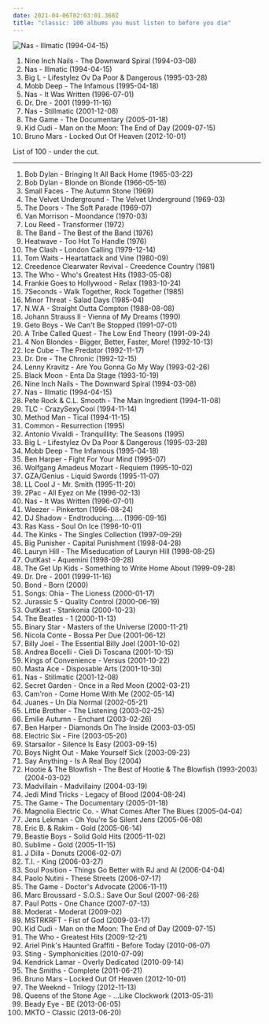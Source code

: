 ```yaml
---
date: 2021-04-06T02:03:01.368Z
title: "classic: 100 albums you must listen to before you die"
---
```

![Nas - Illmatic (1994-04-15)](https://img.discogs.com/7gv4UVFJgVYB_fSUk7ydvQvY3NI=/fit-in/600x605/filters:strip_icc():format(jpeg):mode_rgb():quality(90)/discogs-images/R-229631-1471505614-7018.jpeg.jpg "Nas - Illmatic (1994-04-15)")
<ol class="albums">
<li data-cover="http://coverartarchive.org/release/ab64976f-52a8-44e7-9aa3-d6703604bc2f/7159970718-500.jpg" data-tags="industrial, industrial rock" role="button">Nine Inch Nails - The Downward Spiral (1994-03-08)</li>
<li data-cover="https://img.discogs.com/7gv4UVFJgVYB_fSUk7ydvQvY3NI=/fit-in/600x605/filters:strip_icc():format(jpeg):mode_rgb():quality(90)/discogs-images/R-229631-1471505614-7018.jpeg.jpg" data-tags="hip-hop" role="button">Nas - Illmatic (1994-04-15)</li>
<li data-cover="http://coverartarchive.org/release/b6f8616c-9d1c-44d1-b8f4-aaf9a3c17f5f/4394279316-500.jpg" data-tags="hip-hop, rap" role="button">Big L - Lifestylez Ov Da Poor & Dangerous (1995-03-28)</li>
<li data-cover="http://coverartarchive.org/release/07e92711-51fe-4e80-97a3-be995b7f4119/4696863575-500.jpg" data-tags="hip-hop, rap" role="button">Mobb Deep - The Infamous (1995-04-18)</li>
<li data-cover="http://coverartarchive.org/release/dee08d2d-eb6d-4376-988a-07984dbdf738/12639957674-500.jpg" data-tags="rap, hip-hop" role="button">Nas - It Was Written (1996-07-01)</li>
<li data-cover="http://coverartarchive.org/release/db4baedf-bfe1-4e04-b359-99761f1b3deb/8671147785-500.jpg" data-tags="hip-hop, rap, gangsta rap" role="button">Dr. Dre - 2001 (1999-11-16)</li>
<li data-cover="https://img.discogs.com/7gv4UVFJgVYB_fSUk7ydvQvY3NI=/fit-in/600x605/filters:strip_icc():format(jpeg):mode_rgb():quality(90)/discogs-images/R-229631-1471505614-7018.jpeg.jpg" data-tags="hip-hop, rap" role="button">Nas - Stillmatic (2001-12-08)</li>
<li data-cover="http://coverartarchive.org/release/b7ecdcdc-8ea6-405e-bca1-cf221dab95ad/13369189739-500.jpg" data-tags="rap, hip-hop" role="button">The Game - The Documentary (2005-01-18)</li>
<li data-cover="http://coverartarchive.org/release/e44d998a-0b74-4bbf-b0b1-f8cb5541169d/2727460436-500.jpg" data-tags="hip-hop" role="button">Kid Cudi - Man on the Moon: The End of Day (2009-07-15)</li>
<li data-cover="https://img.discogs.com/Rdx_KXC8YYZz0d2vPVqImSkVzxM=/fit-in/600x600/filters:strip_icc():format(jpeg):mode_rgb():quality(90)/discogs-images/R-3918460-1349197715-1410.jpeg.jpg" data-tags="locked out of heaven, bruno mars" role="button">Bruno Mars - Locked Out Of Heaven (2012-10-01)</li>
</ol>
List of 100 - under the cut.
<!-- more -->

_________________

<ol class="albums">
<li data-cover="http://coverartarchive.org/release/4579d0be-1220-30db-8aa3-02975924a786/12450042433-500.jpg" data-tags="folk, folk rock, 60s" role="button">
Bob Dylan - Bringing It All Back Home (1965-03-22)
</li>
<li data-cover="http://coverartarchive.org/release/c96d6546-25e4-4717-b514-62684245675f/16555897275-500.jpg" data-tags="folk rock, folk" role="button">
Bob Dylan - Blonde on Blonde (1966-05-16)
</li>
<li data-cover="http://coverartarchive.org/release/f566f8ce-c855-4339-beb6-94cc5ea2c253/20534504487-500.jpg" data-tags="rock, classic, fuzzy guitar goodness, have on vinyl, i love singing along, where is my bong, s faces" role="button">
Small Faces - The Autumn Stone (1969)
</li>
<li data-cover="http://coverartarchive.org/release/35e83d8a-be83-307b-94cc-1a7686d48c74/1995664343-500.jpg" data-tags="rock, 60s, classic rock, psychedelic" role="button">
The Velvet Underground - The Velvet Underground (1969-03)
</li>
<li data-cover="http://coverartarchive.org/release/c29d7552-b5df-42b8-aae7-03d1e250cb3a/2987858774-500.jpg" data-tags="psychedelic rock, 60s" role="button">
The Doors - The Soft Parade (1969-07)
</li>
<li data-cover="https://img.discogs.com/FyTyNg0l2oiiALzvNZVMfxZc6C8=/fit-in/599x544/filters:strip_icc():format(jpeg):mode_rgb():quality(90)/discogs-images/R-11276140-1513251517-1765.jpeg.jpg" data-tags="classic rock, 70s" role="button">
Van Morrison - Moondance (1970-03)
</li>
<li data-cover="https://via.placeholder.com/450" data-tags="70s, rock, glam rock" role="button">
Lou Reed - Transformer (1972)
</li>
<li data-cover="http://coverartarchive.org/release/761bc982-f445-4cc7-be4e-c71044debb01/13878419287-500.jpg" data-tags="classic rock" role="button">
The Band - The Best of the Band (1976)
</li>
<li data-cover="http://coverartarchive.org/release/aeec3ff0-cff4-4a40-9e3d-3c8ca671d5f4/16559440142-500.jpg" data-tags="soul, 70s, funk" role="button">
Heatwave - Too Hot To Handle (1976)
</li>
<li data-cover="http://coverartarchive.org/release/75b17f23-8ad1-3df2-9c7c-cae03b2b8eb4/5052272781-500.jpg" data-tags="punk, punk rock" role="button">
The Clash - London Calling (1979-12-14)
</li>
<li data-cover="http://coverartarchive.org/release/7db1d3b8-5a82-46a8-8273-3bb5111ff3e1/24422816505-500.jpg" data-tags="80s, rock" role="button">
Tom Waits - Heartattack and Vine (1980-09)
</li>
<li data-cover="https://img.discogs.com/ALWL6pUKpDjvVBD_87s_Ul9i73s=/fit-in/500x494/filters:strip_icc():format(jpeg):mode_rgb():quality(90)/discogs-images/R-3802835-1345029926-3937.jpeg.jpg" data-tags="classic, compilation, southern rock, c c r" role="button">
Creedence Clearwater Revival - Creedence Country (1981)
</li>
<li data-cover="https://img.discogs.com/XU-E-eOHgwSQq_r1r81Oo2N0XGM=/fit-in/240x240/filters:strip_icc():format(jpeg):mode_rgb():quality(90)/discogs-images/R-10343421-1495673645-4449.jpeg.jpg" data-tags="classic rock, rock, slgdmbestof" role="button">
The Who - Who's Greatest Hits (1983-05-08)
</li>
<li data-cover="http://coverartarchive.org/release/88c30d58-617f-4092-98ba-49f10c243552/6323306000-500.jpg" data-tags="new wave" role="button">
Frankie Goes to Hollywood - Relax (1983-10-24)
</li>
<li data-cover="http://coverartarchive.org/release/bcbce6d9-6ec0-34c2-bf1f-503078ee2b1b/3253218339-500.jpg" data-tags="classic, 80s, punk, alternative, straight edge, punk rock, hardcore punk, yellow, total shit, non-visual, fun to skateboard to, i love singing along, 7seconds, ear, finely tailored, deek, planet kolob, grumpy still skin, muhammad had a penis, expected, deek deek, deek deek deek, mime of charisma, excreted from a bloody rectum" role="button">
7Seconds - Walk Together, Rock Together (1985)
</li>
<li data-cover="http://coverartarchive.org/release/5ede5854-8fd5-4370-9880-7581976408c2/17256685078-500.jpg" data-tags="classic, fun to skateboard to, i love singing along, hardcore old" role="button">
Minor Threat - Salad Days (1985-04)
</li>
<li data-cover="http://coverartarchive.org/release/b52c1c12-bd76-3ac1-b908-7afedf9cfdff/12663390077-500.jpg" data-tags="gangsta rap, hip-hop, rap, hip hop" role="button">
N.W.A - Straight Outta Compton (1988-08-08)
</li>
<li data-cover="https://via.placeholder.com/450" data-tags="classical, johann strauss ii" role="button">
Johann Strauss II - Vienna of My Dreams (1990)
</li>
<li data-cover="http://coverartarchive.org/release/cfd9ca32-2709-43bc-9cab-f4ebe02d284a/15950998521-500.jpg" data-tags="gangsta rap, southern rap" role="button">
Geto Boys - We Can't Be Stopped (1991-07-01)
</li>
<li data-cover="http://coverartarchive.org/release/63747b49-c817-4688-a3c3-c6b534672f3e/8559758886-500.jpg" data-tags="hip-hop" role="button">
A Tribe Called Quest - The Low End Theory (1991-09-24)
</li>
<li data-cover="http://coverartarchive.org/release/802a9b0f-76f1-48b1-a386-453aa6760950/8528725183-500.jpg" data-tags="alternative rock, female vocalists, 90s, rock" role="button">
4 Non Blondes - Bigger, Better, Faster, More! (1992-10-13)
</li>
<li data-cover="http://coverartarchive.org/release/c79b4651-0f84-4930-b95b-e41fb24274d5/13517018832-500.jpg" data-tags="gangsta rap, rap" role="button">
Ice Cube - The Predator (1992-11-17)
</li>
<li data-cover="http://coverartarchive.org/release/51088001-d00c-384f-a266-315fd3ee797a/6193413728-500.jpg" data-tags="gangsta rap, hip-hop" role="button">
Dr. Dre - The Chronic (1992-12-15)
</li>
<li data-cover="https://img.discogs.com/QYwxSdn4KsgCk3juno4AEzEqtN0=/fit-in/600x448/filters:strip_icc():format(jpeg):mode_rgb():quality(90)/discogs-images/R-4204994-1358497086-7715.jpeg.jpg" data-tags="rock" role="button">
Lenny Kravitz - Are You Gonna Go My Way (1993-02-26)
</li>
<li data-cover="http://coverartarchive.org/release/77fad998-2e9b-4e4f-a960-1c5b9d2a7b34/15715288051-500.jpg" data-tags="hip-hop, east coast rap" role="button">
Black Moon - Enta Da Stage (1993-10-19)
</li>
<li data-cover="http://coverartarchive.org/release/ab64976f-52a8-44e7-9aa3-d6703604bc2f/7159970718-500.jpg" data-tags="industrial, industrial rock" role="button">
Nine Inch Nails - The Downward Spiral (1994-03-08)
</li>
<li data-cover="https://img.discogs.com/7gv4UVFJgVYB_fSUk7ydvQvY3NI=/fit-in/600x605/filters:strip_icc():format(jpeg):mode_rgb():quality(90)/discogs-images/R-229631-1471505614-7018.jpeg.jpg" data-tags="hip-hop" role="button">
Nas - Illmatic (1994-04-15)
</li>
<li data-cover="http://coverartarchive.org/release/cd351957-3aaf-48ba-ad53-a6baee00ef64/14583668157-500.jpg" data-tags="hip hop" role="button">
Pete Rock & C.L. Smooth - The Main Ingredient (1994-11-08)
</li>
<li data-cover="http://coverartarchive.org/release/821cfaab-a24e-4274-80d5-4b7eb96734f0/1925883052-500.jpg" data-tags="rnb, 90s" role="button">
TLC - CrazySexyCool (1994-11-14)
</li>
<li data-cover="http://coverartarchive.org/release/911192ef-6b58-427f-9d84-437a0d34de70/9635715971-500.jpg" data-tags="rap, hip-hop, wu-tang" role="button">
Method Man - Tical (1994-11-15)
</li>
<li data-cover="http://coverartarchive.org/release/f5cc49dd-c677-4c8f-b76b-c8e354ee04ee/1502948292-500.jpg" data-tags="hip-hop, hip hop" role="button">
Common - Resurrection (1995)
</li>
<li data-cover="https://img.discogs.com/cfc9e7fd50d7c9c08931869b95f6849a01d0635d/images/spacer.gif" data-tags="classical" role="button">
Antonio Vivaldi - Tranquillity: The Seasons (1995)
</li>
<li data-cover="http://coverartarchive.org/release/b6f8616c-9d1c-44d1-b8f4-aaf9a3c17f5f/4394279316-500.jpg" data-tags="hip-hop, rap" role="button">
Big L - Lifestylez Ov Da Poor & Dangerous (1995-03-28)
</li>
<li data-cover="http://coverartarchive.org/release/07e92711-51fe-4e80-97a3-be995b7f4119/4696863575-500.jpg" data-tags="hip-hop, rap" role="button">
Mobb Deep - The Infamous (1995-04-18)
</li>
<li data-cover="http://coverartarchive.org/release/ce04d4ed-9cda-4d1d-8304-33f143db0b6a/6375099104-500.jpg" data-tags="blues, rock, acoustic" role="button">
Ben Harper - Fight For Your Mind (1995-07)
</li>
<li data-cover="https://img.discogs.com/EXamPlwUDqixPmqrwB3cC3rueyM=/fit-in/590x591/filters:strip_icc():format(jpeg):mode_rgb():quality(90)/discogs-images/R-6961156-1430479331-7038.jpeg.jpg" data-tags="classical" role="button">
Wolfgang Amadeus Mozart - Requiem (1995-10-02)
</li>
<li data-cover="https://img.discogs.com/Z3sXopc4WkOrNBIhD335GlnmkWY=/fit-in/600x593/filters:strip_icc():format(jpeg):mode_rgb():quality(90)/discogs-images/R-208109-1418654298-6845.jpeg.jpg" data-tags="hip-hop" role="button">
GZA/Genius - Liquid Swords (1995-11-07)
</li>
<li data-cover="http://coverartarchive.org/release/391339a8-de89-4817-80c3-08c0557941f5/15298625389-500.jpg" data-tags="classic, rap, real hip-hop, hiphop classic albums, my collection great 150 albumz of rap, hs-college, 5 star rap, pih-poh" role="button">
LL Cool J - Mr. Smith (1995-11-20)
</li>
<li data-cover="http://coverartarchive.org/release/8d2491b6-f77f-3ec2-9638-10c231663071/9390923312-500.jpg" data-tags="gangsta rap, hip-hop, 2pac, rap" role="button">
2Pac - All Eyez on Me (1996-02-13)
</li>
<li data-cover="http://coverartarchive.org/release/dee08d2d-eb6d-4376-988a-07984dbdf738/12639957674-500.jpg" data-tags="rap, hip-hop" role="button">
Nas - It Was Written (1996-07-01)
</li>
<li data-cover="http://coverartarchive.org/release/ef968db8-874e-4d79-adb7-2ea0fe0b2b76/5857755598-500.jpg" data-tags="alternative rock, 90s" role="button">
Weezer - Pinkerton (1996-08-24)
</li>
<li data-cover="http://coverartarchive.org/release/5992a7fd-6ade-3895-827a-a7dfdf6ebb51/26921224002-500.jpg" data-tags="electronic, hip-hop" role="button">
DJ Shadow - Endtroducing..... (1996-09-16)
</li>
<li data-cover="http://coverartarchive.org/release/82e96230-b09b-4eed-90bf-87922b031a08/15595475285-500.jpg" data-tags="hip-hop, classic, rap, underground rap, political, west coast, stuff to check out, conscious hip-hop, west coast rap, conscious, underground hiphop, west coast hiphop, listen carefully, jbtv recommendation, excellent lyricism, hot to def, check the wordplay, educate yourself, real life rhymes, lyrics to learn from, mixed memories" role="button">
Ras Kass - Soul On Ice (1996-10-01)
</li>
<li data-cover="http://coverartarchive.org/release/2c32f859-d4e0-4ee5-a7cd-326465de2df2/25761719374-500.jpg" data-tags="classic rock" role="button">
The Kinks - The Singles Collection (1997-09-29)
</li>
<li data-cover="http://coverartarchive.org/release/5ff73aa7-2326-444e-9204-1125f2bd4684/2977313794-500.jpg" data-tags="rap" role="button">
Big Punisher - Capital Punishment (1998-04-28)
</li>
<li data-cover="http://coverartarchive.org/release/0f15251e-7f5a-48bd-bfe2-31a329066371/3037400805-500.jpg" data-tags="soul, rnb" role="button">
Lauryn Hill - The Miseducation of Lauryn Hill (1998-08-25)
</li>
<li data-cover="http://coverartarchive.org/release/63f4592c-6f58-32bb-bd9f-a431dc14e04d/6640977411-500.jpg" data-tags="hip-hop" role="button">
OutKast - Aquemini (1998-09-28)
</li>
<li data-cover="http://coverartarchive.org/release/011310b5-57b5-416e-8331-9bc134f6fbc8/3366913620-500.jpg" data-tags="emo" role="button">
The Get Up Kids - Something to Write Home About (1999-09-28)
</li>
<li data-cover="http://coverartarchive.org/release/db4baedf-bfe1-4e04-b359-99761f1b3deb/8671147785-500.jpg" data-tags="hip-hop, rap, gangsta rap" role="button">
Dr. Dre - 2001 (1999-11-16)
</li>
<li data-cover="https://img.discogs.com/uN5Lc9lMoBYiMZkg08t8p32U_Zo=/fit-in/598x600/filters:strip_icc():format(jpeg):mode_rgb():quality(90)/discogs-images/R-1685305-1236806933.jpeg.jpg" data-tags="instrumental" role="button">
Bond - Born (2000)
</li>
<li data-cover="http://coverartarchive.org/release/2c3a5aca-26e7-4ab5-84be-9618750ad687/4046964167-500.jpg" data-tags="slow alternative" role="button">
Songs: Ohia - The Lioness (2000-01-17)
</li>
<li data-cover="http://coverartarchive.org/release/0a99dfdc-ae96-4a2d-86fe-0463445c8e8f/9828533799-500.jpg" data-tags="hip-hop" role="button">
Jurassic 5 - Quality Control (2000-06-19)
</li>
<li data-cover="https://img.discogs.com/JCxzS2VxXpGs-JtZtLmtmeYg4-I=/fit-in/600x601/filters:strip_icc():format(jpeg):mode_rgb():quality(90)/discogs-images/R-13545257-1556249200-1771.png.jpg" data-tags="hip-hop" role="button">
OutKast - Stankonia (2000-10-23)
</li>
<li data-cover="https://img.discogs.com/hVLi4onB2uJqOpw8OIYwJQZAbp4=/fit-in/600x599/filters:strip_icc():format(jpeg):mode_rgb():quality(90)/discogs-images/R-4801503-1505412258-9611.jpeg.jpg" data-tags="classic rock, 60s, rock" role="button">
The Beatles - 1 (2000-11-13)
</li>
<li data-cover="http://coverartarchive.org/release/a48e7f7e-e80c-436c-a6b1-81e554bd9fb9/1386126679-500.jpg" data-tags="hip hop, hip-hop" role="button">
Binary Star - Masters of the Universe (2000-11-21)
</li>
<li data-cover="http://coverartarchive.org/release/96fe63e2-7ded-4b69-a79d-b7ff407dcd69/17622833440-500.jpg" data-tags="jazz, nu jazz, bossa nova" role="button">
Nicola Conte - Bossa Per Due (2001-06-12)
</li>
<li data-cover="http://coverartarchive.org/release/8bdbfa2a-4f7a-4ee3-beb4-cdfa4c39605f/19409951944-500.jpg" data-tags="hughes63" role="button">
Billy Joel - The Essential Billy Joel (2001-10-02)
</li>
<li data-cover="http://coverartarchive.org/release/e6b33758-0c8f-315c-a145-60745f8de96d/2079967270-500.jpg" data-tags="classic, andrea bocelli, romantic" role="button">
Andrea Bocelli - Cieli Di Toscana (2001-10-15)
</li>
<li data-cover="http://coverartarchive.org/release/34d72fb7-f20c-4caa-98aa-178249a8dc95/3038759182-500.jpg" data-tags="indie pop" role="button">
Kings of Convenience - Versus (2001-10-22)
</li>
<li data-cover="http://coverartarchive.org/release/4398f892-0bbd-4ccb-ba58-822026bc0580/4699250670-500.jpg" data-tags="hip-hop, hiphop, classic, east coast" role="button">
Masta Ace - Disposable Arts (2001-10-30)
</li>
<li data-cover="https://img.discogs.com/7gv4UVFJgVYB_fSUk7ydvQvY3NI=/fit-in/600x605/filters:strip_icc():format(jpeg):mode_rgb():quality(90)/discogs-images/R-229631-1471505614-7018.jpeg.jpg" data-tags="hip-hop, rap" role="button">
Nas - Stillmatic (2001-12-08)
</li>
<li data-cover="http://coverartarchive.org/release/880019b0-9411-4bb1-ad55-fb8b31d14bce/22408375238-500.jpg" data-tags="celtic" role="button">
Secret Garden - Once in a Red Moon (2002-03-21)
</li>
<li data-cover="https://img.discogs.com/u2GGB8hwYJVv9qRLO6ArdnvbwCo=/fit-in/600x600/filters:strip_icc():format(jpeg):mode_rgb():quality(90)/discogs-images/R-848895-1378832579-6347.jpeg.jpg" data-tags="camron" role="button">
Cam'ron - Come Home With Me (2002-05-14)
</li>
<li data-cover="http://coverartarchive.org/release/d43ec83c-bcc9-4504-81fe-6fd92083a0c6/4371043204-500.jpg" data-tags="latin" role="button">
Juanes - Un Día Normal (2002-05-21)
</li>
<li data-cover="http://coverartarchive.org/release/8e04601a-8f61-4cca-8568-466f695e8209/1448754274-500.jpg" data-tags="hip hop, 9th wonder" role="button">
Little Brother - The Listening (2003-02-25)
</li>
<li data-cover="http://coverartarchive.org/release/16e3ac46-606a-445e-9a20-b7b8bf1a08ea/3206309884-500.jpg" data-tags="ethereal, gothic, faerie music" role="button">
Emilie Autumn - Enchant (2003-02-26)
</li>
<li data-cover="http://coverartarchive.org/release/5e500047-978a-44d4-84ef-f714be4235ec/16071252194-500.jpg" data-tags="rock, soul, blues, ben harper" role="button">
Ben Harper - Diamonds On The Inside (2003-03-05)
</li>
<li data-cover="https://img.discogs.com/eMQQeWN88L92aQyCEfAU2kIQNJk=/fit-in/528x534/filters:strip_icc():format(jpeg):mode_rgb():quality(90)/discogs-images/R-376779-1128950534.jpeg.jpg" data-tags="rock, indie, disco rock" role="button">
Electric Six - Fire (2003-05-20)
</li>
<li data-cover="https://img.discogs.com/-mn5m6C8PS1GcbLRs7crnsvmqq0=/fit-in/600x600/filters:strip_icc():format(jpeg):mode_rgb():quality(90)/discogs-images/R-7098914-1433699223-2052.jpeg.jpg" data-tags="britpop, indie rock" role="button">
Starsailor - Silence Is Easy (2003-09-15)
</li>
<li data-cover="http://coverartarchive.org/release/0db476e3-af43-4bef-8c7f-07eb55ecb6e0/6939130778-500.jpg" data-tags="emo, post-hardcore, boys night out" role="button">
Boys Night Out - Make Yourself Sick (2003-09-23)
</li>
<li data-cover="http://coverartarchive.org/release/075e7ea9-d145-4b1e-9c2d-dce60ac1b0f2/12328012368-500.jpg" data-tags="indie rock, indie" role="button">
Say Anything - Is A Real Boy (2004)
</li>
<li data-cover="http://coverartarchive.org/release/3b9d0b00-f412-4b45-882a-4ed30e2626f4/8023506950-500.jpg" data-tags="hootie" role="button">
Hootie & The Blowfish - The Best of Hootie & The Blowfish (1993-2003) (2004-03-02)
</li>
<li data-cover="http://coverartarchive.org/release/a63ffa0d-d6f0-4941-9659-8e199ca14a60/4516429761-500.jpg" data-tags="hip-hop" role="button">
Madvillain - Madvillainy (2004-03-19)
</li>
<li data-cover="http://coverartarchive.org/release/34b6fdf8-d1be-416f-a676-f1656291dd8c/5271373354-500.jpg" data-tags="hip hop, underground hip-hop, east coast hip hop, jedi mind tricks" role="button">
Jedi Mind Tricks - Legacy of Blood (2004-08-24)
</li>
<li data-cover="http://coverartarchive.org/release/b7ecdcdc-8ea6-405e-bca1-cf221dab95ad/13369189739-500.jpg" data-tags="rap, hip-hop" role="button">
The Game - The Documentary (2005-01-18)
</li>
<li data-cover="http://coverartarchive.org/release/3540c65f-cd1c-3575-ac0c-ccff3b57b053/15329187407-500.jpg" data-tags="00s" role="button">
Magnolia Electric Co. - What Comes After The Blues (2005-04-04)
</li>
<li data-cover="http://coverartarchive.org/release/a2d9edb0-6131-4ca6-a574-0afafbcdfa48/23890573975-500.jpg" data-tags="indie, pop, swedish, rock" role="button">
Jens Lekman - Oh You're So Silent Jens (2005-06-08)
</li>
<li data-cover="http://coverartarchive.org/release/5da2b75b-4b30-47ac-bbbb-86ad85a82508/27400864269-500.jpg" data-tags="classic, full tracks, fun to skateboard to, beats for days, excellent lyricism, battle rhymes" role="button">
Eric B. & Rakim - Gold (2005-06-14)
</li>
<li data-cover="https://img.discogs.com/CxKu_NKQNxYvgEM7_DC48R9ON6Q=/fit-in/450x450/filters:strip_icc():format(jpeg):mode_rgb():quality(90)/discogs-images/R-1817152-1245303630.jpeg.jpg" data-tags="hip-hop" role="button">
Beastie Boys - Solid Gold Hits (2005-11-02)
</li>
<li data-cover="http://coverartarchive.org/release/0c56c457-afe1-4679-baab-759ba8dd2a58/4808197815-500.jpg" data-tags="ska" role="button">
Sublime - Gold (2005-11-15)
</li>
<li data-cover="http://coverartarchive.org/release/e3655e9f-3db1-434d-bb4b-3529d09b2989/1373313355-500.jpg" data-tags="instrumental hip-hop, hip-hop" role="button">
J Dilla - Donuts (2006-02-07)
</li>
<li data-cover="http://coverartarchive.org/release/b8dd08ea-a934-4baa-9129-d4ec01f0b763/8871508950-500.jpg" data-tags="rap, hip-hop, hip hop, ti" role="button">
T.I. - King (2006-03-27)
</li>
<li data-cover="http://coverartarchive.org/release/6b19677b-0edd-4c9f-b7e5-0303934c220b/4774377778-500.jpg" data-tags="hip-hop, hip hop, classic, dj, underground, mc" role="button">
Soul Position - Things Go Better with RJ and Al (2006-04-04)
</li>
<li data-cover="http://coverartarchive.org/release/0f6aee88-6d56-34d2-a628-eead929a45e3/6358999364-500.jpg" data-tags="pop, singer-songwriter, indie" role="button">
Paolo Nutini - These Streets (2006-07-17)
</li>
<li data-cover="http://coverartarchive.org/release/7a54e840-bfdb-4176-8af2-4d8de47cc267/15608989790-500.jpg" data-tags="hip-hop, gangsta rap, rap, west coast" role="button">
The Game - Doctor's Advocate (2006-11-11)
</li>
<li data-cover="https://img.discogs.com/M65YJITon9l3Z-QBBCIhe86BP6M=/fit-in/500x500/filters:strip_icc():format(jpeg):mode_rgb():quality(90)/discogs-images/R-5671278-1399508083-7419.jpeg.jpg" data-tags="soul, classic, my kind of music, marc broussard, somethin somethin-" role="button">
Marc Broussard - S.O.S.: Save Our Soul (2007-06-26)
</li>
<li data-cover="http://coverartarchive.org/release/a0ab7460-dc52-44ff-8566-4b78730d0ccd/16682270227-500.jpg" data-tags="opera" role="button">
Paul Potts - One Chance (2007-07-13)
</li>
<li data-cover="http://coverartarchive.org/release/e74b4ee5-8c1e-44fd-89ca-e680dd568711/1655559415-500.jpg" data-tags="techno, idm" role="button">
Moderat - Moderat (2009-02)
</li>
<li data-cover="https://img.discogs.com/-DRPp_LWq8HBapQbL1grC57diKs=/fit-in/320x319/filters:strip_icc():format(jpeg):mode_rgb():quality(90)/discogs-images/R-1709934-1238425451.jpeg.jpg" data-tags="electronic" role="button">
MSTRKRFT - Fist of God (2009-03-17)
</li>
<li data-cover="http://coverartarchive.org/release/e44d998a-0b74-4bbf-b0b1-f8cb5541169d/2727460436-500.jpg" data-tags="hip-hop" role="button">
Kid Cudi - Man on the Moon: The End of Day (2009-07-15)
</li>
<li data-cover="http://coverartarchive.org/release/55265199-08f9-3e6a-8532-409b6caf6c5e/7794207792-500.jpg" data-tags="classic rock" role="button">
The Who - Greatest Hits (2009-12-21)
</li>
<li data-cover="http://coverartarchive.org/release/6f6f8f87-8dd8-4483-acb3-bb4906494512/1500279325-500.jpg" data-tags="indie, lo-fi" role="button">
Ariel Pink's Haunted Graffiti - Before Today (2010-06-07)
</li>
<li data-cover="http://coverartarchive.org/release/59c12715-ed39-49f9-89f6-5eb2e230022f/7737117184-500.jpg" data-tags="pop, sting" role="button">
Sting - Symphonicities (2010-07-09)
</li>
<li data-cover="http://coverartarchive.org/release/69a19d0f-50dd-46c9-9896-39c6cc56550b/23065293874-500.jpg" data-tags="west coast rap" role="button">
Kendrick Lamar - Overly Dedicated (2010-09-14)
</li>
<li data-cover="http://coverartarchive.org/release/3a99972e-cfb9-478d-b9c9-6edf5192368a/2100225437-500.jpg" data-tags="classic, fun to skateboard to, i love singing along, pop lament, drunk tank singalong tune, tugs at me heart strings, panic thursdays" role="button">
The Smiths - Complete (2011-06-21)
</li>
<li data-cover="https://img.discogs.com/Rdx_KXC8YYZz0d2vPVqImSkVzxM=/fit-in/600x600/filters:strip_icc():format(jpeg):mode_rgb():quality(90)/discogs-images/R-3918460-1349197715-1410.jpeg.jpg" data-tags="locked out of heaven, bruno mars" role="button">
Bruno Mars - Locked Out Of Heaven (2012-10-01)
</li>
<li data-cover="http://coverartarchive.org/release/62ea06a1-8517-4e85-b66f-c2eee37e5b68/6456250497-500.jpg" data-tags="2012" role="button">
The Weeknd - Trilogy (2012-11-13)
</li>
<li data-cover="http://coverartarchive.org/release/96a359ac-6bb0-4f15-a2d6-9657bbc7b9b6/7420819394-500.jpg" data-tags="stoner rock, alternative rock" role="button">
Queens of the Stone Age - ...Like Clockwork (2013-05-31)
</li>
<li data-cover="http://coverartarchive.org/release/be504739-1ea3-48a6-b1d1-8f77510e9b40/4310278393-500.jpg" data-tags="classic, alternative rock, britpop, neo-psychedelia" role="button">
Beady Eye - BE (2013-06-05)
</li>
<li data-cover="http://coverartarchive.org/release/7232a37e-9f53-4551-9a8e-3f11f53c831f/6506883340-500.jpg" data-tags="hello" role="button">
MKTO - Classic (2013-06-20)
</li>
</ol>